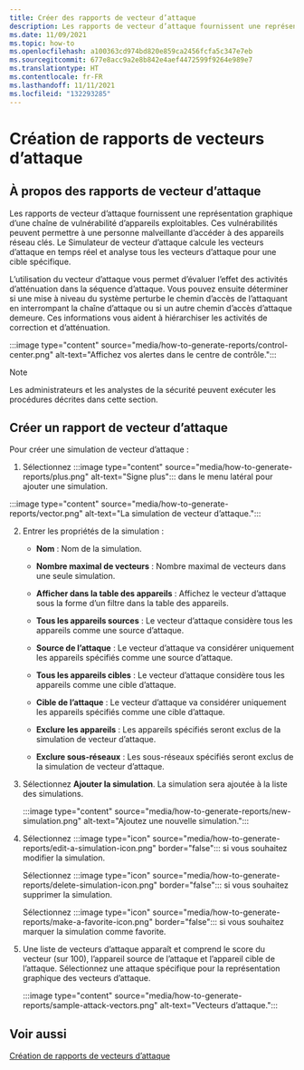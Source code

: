 ```yaml
---
title: Créer des rapports de vecteur d’attaque
description: Les rapports de vecteur d’attaque fournissent une représentation graphique d’une chaîne de vulnérabilité d’appareils exploitables.
ms.date: 11/09/2021
ms.topic: how-to
ms.openlocfilehash: a100363cd974bd820e859ca2456fcfa5c347e7eb
ms.sourcegitcommit: 677e8acc9a2e8b842e4aef4472599f9264e989e7
ms.translationtype: HT
ms.contentlocale: fr-FR
ms.lasthandoff: 11/11/2021
ms.locfileid: "132293285"
---
```

# <a name="attack-vector-reporting"></a>Création de rapports de vecteurs d’attaque

## <a name="about-attack-vector-reports"></a>À propos des rapports de vecteur d’attaque

Les rapports de vecteur d’attaque fournissent une représentation graphique d’une chaîne de vulnérabilité d’appareils exploitables. Ces vulnérabilités peuvent permettre à une personne malveillante d’accéder à des appareils réseau clés. Le Simulateur de vecteur d’attaque calcule les vecteurs d’attaque en temps réel et analyse tous les vecteurs d’attaque pour une cible spécifique.

L’utilisation du vecteur d’attaque vous permet d’évaluer l’effet des activités d’atténuation dans la séquence d’attaque. Vous pouvez ensuite déterminer si une mise à niveau du système perturbe le chemin d’accès de l’attaquant en interrompant la chaîne d’attaque ou si un autre chemin d’accès d’attaque demeure. Ces informations vous aident à hiérarchiser les activités de correction et d’atténuation.

:::image type="content" source="media/how-to-generate-reports/control-center.png" alt-text="Affichez vos alertes dans le centre de contrôle.":::

> [!NOTE]
> Les administrateurs et les analystes de la sécurité peuvent exécuter les procédures décrites dans cette section.

## <a name="create-an-attack-vector-report"></a>Créer un rapport de vecteur d’attaque

Pour créer une simulation de vecteur d’attaque :

1. Sélectionnez :::image type="content" source="media/how-to-generate-reports/plus.png" alt-text="Signe plus"::: dans le menu latéral pour ajouter une simulation.

 :::image type="content" source="media/how-to-generate-reports/vector.png" alt-text="La simulation de vecteur d’attaque.":::

2. Entrer les propriétés de la simulation :

   - **Nom** : Nom de la simulation.

   - **Nombre maximal de vecteurs** : Nombre maximal de vecteurs dans une seule simulation.

   - **Afficher dans la table des appareils** : Affichez le vecteur d’attaque sous la forme d’un filtre dans la table des appareils.

   - **Tous les appareils sources** : Le vecteur d’attaque considère tous les appareils comme une source d’attaque.

   - **Source de l’attaque** : Le vecteur d’attaque va considérer uniquement les appareils spécifiés comme une source d’attaque.

   - **Tous les appareils cibles** : Le vecteur d’attaque considère tous les appareils comme une cible d’attaque.

   - **Cible de l’attaque** : Le vecteur d’attaque va considérer uniquement les appareils spécifiés comme une cible d’attaque.

   - **Exclure les appareils** : Les appareils spécifiés seront exclus de la simulation de vecteur d’attaque.

   - **Exclure sous-réseaux** : Les sous-réseaux spécifiés seront exclus de la simulation de vecteur d’attaque.

3. Sélectionnez **Ajouter la simulation**. La simulation sera ajoutée à la liste des simulations.

   :::image type="content" source="media/how-to-generate-reports/new-simulation.png" alt-text="Ajoutez une nouvelle simulation.":::

4. Sélectionnez :::image type="icon" source="media/how-to-generate-reports/edit-a-simulation-icon.png" border="false"::: si vous souhaitez modifier la simulation.

   Sélectionnez :::image type="icon" source="media/how-to-generate-reports/delete-simulation-icon.png" border="false"::: si vous souhaitez supprimer la simulation.

   Sélectionnez :::image type="icon" source="media/how-to-generate-reports/make-a-favorite-icon.png" border="false"::: si vous souhaitez marquer la simulation comme favorite.

5. Une liste de vecteurs d’attaque apparaît et comprend le score du vecteur (sur 100), l’appareil source de l’attaque et l’appareil cible de l’attaque. Sélectionnez une attaque spécifique pour la représentation graphique des vecteurs d’attaque.

   :::image type="content" source="media/how-to-generate-reports/sample-attack-vectors.png" alt-text="Vecteurs d’attaque.":::

## <a name="see-also"></a>Voir aussi

[Création de rapports de vecteurs d’attaque](how-to-create-attack-vector-reports.md)
